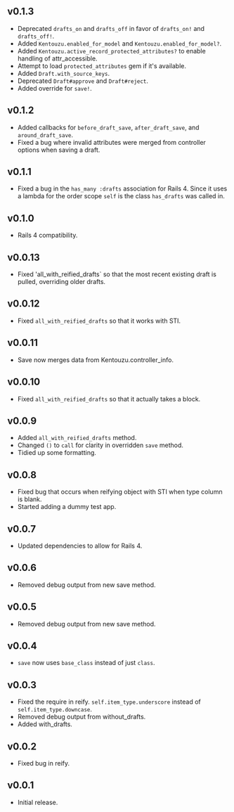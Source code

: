 ## v0.1.3

* Deprecated `drafts_on` and `drafts_off` in favor of `drafts_on!` and `drafts_off!`.
* Added `Kentouzu.enabled_for_model` and `Kentouzu.enabled_for_model?`.
* Added `Kentouzu.active_record_protected_attributes?` to enable handling of attr_accessible.
* Attempt to load `protected_attributes` gem if it's available.
* Added `Draft.with_source_keys`.
* Deprecated `Draft#approve` and `Draft#reject`.
* Added override for `save!`.

## v0.1.2

* Added callbacks for `before_draft_save`, `after_draft_save`, and `around_draft_save`.
* Fixed a bug where invalid attributes were merged from controller options when saving a draft.

## v0.1.1

* Fixed a bug in the `has_many :drafts` association for Rails 4. Since it uses a lambda for the order scope `self` is the class `has_drafts` was called in.

## v0.1.0

* Rails 4 compatibility.

## v0.0.13

* Fixed 'all_with_reified_drafts` so that the most recent existing draft is pulled, overriding older drafts.

## v0.0.12

* Fixed `all_with_reified_drafts` so that it works with STI.

## v0.0.11

* Save now merges data from Kentouzu.controller_info.

## v0.0.10

* Fixed `all_with_reified_drafts` so that it actually takes a block.

## v0.0.9

* Added `all_with_reified_drafts` method.
* Changed `()` to `call` for clarity in overridden `save` method.
* Tidied up some formatting.

## v0.0.8

* Fixed bug that occurs when reifying object with STI when type column is blank.
* Started adding a dummy test app.

## v0.0.7

* Updated dependencies to allow for Rails 4.

## v0.0.6

* Removed debug output from new save method.

## v0.0.5

* Removed debug output from new save method.

## v0.0.4

* `save` now uses `base_class` instead of just `class`.

## v0.0.3

* Fixed the require in reify. `self.item_type.underscore` instead of `self.item_type.downcase`.
* Removed debug output from without_drafts.
* Added with_drafts.

## v0.0.2

* Fixed bug in reify.

## v0.0.1

* Initial release.
